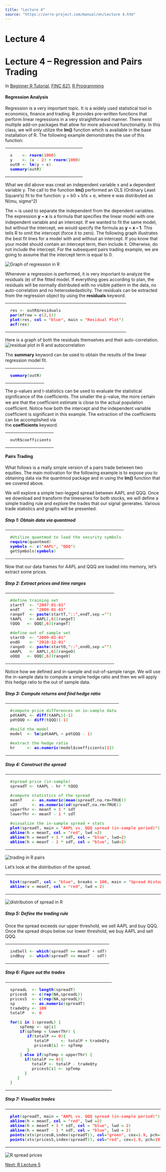```yaml
---
title: "Lecture 4"
source: "https://zorro-project.com/manual/en/Lecture 4.htm"
---
```


# Lecture 4

# Lecture 4 – Regression and Pairs Trading

In [Beginner R Tutorial](http://www.rfortraders.com/code/beginner-r-tutorial/), [FINC 621](http://www.rfortraders.com/code/finc-621/), [R Programming](http://www.rfortraders.com/code/r-programming/)

#### Regression Analysis

Regression is a very important topic. It is a widely used statistical tool in economics, ﬁnance and trading. R provides pre-written functions that perform linear regressions in a very straightforward manner. There exist multiple add-on packages that allow for more advanced functionality. In this class, we will only utilize the **lm()** function which is available in the base installation of R. The following example demonstrates the use of this function:

<table><tbody><tr id="p2541"><td class="code" id="p254code1"><pre class="rsplus" style="font-family:monospace;"> x    <span style="color: #080;">&lt;-</span> <span style="color: #0000FF; font-weight: bold;">rnorm</span><span style="color: #080;">(</span><span style="color: #ff0000;">1000</span><span style="color: #080;">)</span>
 y    <span style="color: #080;">&lt;-</span> <span style="color: #080;">(</span>x <span style="color: #080;">-</span> <span style="color: #ff0000;">2</span><span style="color: #080;">)</span> <span style="color: #080;">+</span> <span style="color: #0000FF; font-weight: bold;">rnorm</span><span style="color: #080;">(</span><span style="color: #ff0000;">1000</span><span style="color: #080;">)</span>
 outR <span style="color: #080;">&lt;-</span> <span style="color: #0000FF; font-weight: bold;">lm</span><span style="color: #080;">(</span>y ~ x<span style="color: #080;">)</span>
 <span style="color: #0000FF; font-weight: bold;">summary</span><span style="color: #080;">(</span>outR<span style="color: #080;">)</span></pre></td></tr></tbody></table>

What we did above was creat an independent variable x and a dependent variable y. The call to the function **lm()** performed an OLS (Ordinary Least Square’s) ﬁt to the function: y = b0 + b1x + e, where e was distributed as N(mu, sigma^2)

The **~** is used to separate the independent from the dependent variables. The expression **y ~ x** is a formula that speciﬁes the linear model with one independent variable and an intercept. If we wanted to ﬁt the same model, but without the intercept, we would specify the formula as **y ~ x – 1**. This tells R to omit the intercept (force it to zero). The following graph illustrates the best ﬁt lines for a model with and without an intercept. If you know that your model should contain an intercept term, then include it. Otherwise, do not include the intercept. For the subsequent pairs trading example, we are going to assume that the intercept term is equal to 0.

![Graph of regression in R](../images/regression_graph.png "regression in R graph")

Whenever a regression is performed, it is very important to analyze the residuals (e) of the ﬁtted model. If everything goes according to plan, the residuals will be normally distributed with no visible pattern in the data, no auto-correlation and no heteroskedasticity. The residuals can be extracted from the regression object by using the **residuals** keyword.

<table><tbody><tr id="p2542" class="alt-table-row"><td class="code" id="p254code2"><pre class="rsplus" style="font-family:monospace;"> res <span style="color: #080;">&lt;-</span> outR$residuals
 <span style="color: #0000FF; font-weight: bold;">par</span><span style="color: #080;">(</span>mfrow <span style="color: #080;">=</span> <span style="color: #0000FF; font-weight: bold;">c</span><span style="color: #080;">(</span><span style="color: #ff0000;">2</span>,<span style="color: #ff0000;">1</span><span style="color: #080;">)</span><span style="color: #080;">)</span>
 <span style="color: #0000FF; font-weight: bold;">plot</span><span style="color: #080;">(</span>res, <span style="color: #0000FF; font-weight: bold;">col</span> <span style="color: #080;">=</span> <span style="color: #ff0000;">"blue"</span>, main <span style="color: #080;">=</span> <span style="color: #ff0000;">"Residual Plot"</span><span style="color: #080;">)</span>
 <span style="color: #0000FF; font-weight: bold;">acf</span><span style="color: #080;">(</span>res<span style="color: #080;">)</span></pre></td></tr></tbody></table>

Here is a graph of both the residuals themselves and their auto-correlation.  
![residual plot in R and autocorrelation](../images/residuals.png "Regression residuals in R")

The **summary** keyword can be used to obtain the results of the linear regression model ﬁt.

<table><tbody><tr id="p2543"><td class="code" id="p254code3"><pre class="rsplus" style="font-family:monospace;"> <span style="color: #0000FF; font-weight: bold;">summary</span><span style="color: #080;">(</span>outR<span style="color: #080;">)</span></pre></td></tr></tbody></table>

The p-values and t-statistics can be used to evaluate the statistical signiﬁcance of the coefﬁcients. The smaller the p-value, the more certain we are that the coefﬁcient estimate is close to the actual population coefﬁcient. Notice how both the intercept and the independent variable coefﬁcient is signiﬁcant in this example. The extraction of the coefﬁcients can be accomplished via  
the **coefficients** keyword.

<table><tbody><tr id="p2544" class="alt-table-row"><td class="code" id="p254code4"><pre class="rsplus" style="font-family:monospace;"> outR$coefficients</pre></td></tr></tbody></table>

#### Pairs Trading

What follows is a really simple version of a pairs trade between two equities. The main motivation for the following example is to expose you to obtaining data via the quantmod package and in using the **lm()** function that we covered above.

We will explore a simple two-legged spread between AAPL and QQQ. Once we download and transform the timeseries for both stocks, we will define a simple trading rule and explore the trades that our signal generates. Various trade statistics and graphs will be presented.

##### Step 1: Obtain data via quantmod

<table><tbody><tr id="p2545"><td class="code" id="p254code5"><pre class="rsplus" style="font-family:monospace;"> <span style="color: #228B22;">#Utilize quantmod to load the security symbols</span>
 <span style="color: #0000FF; font-weight: bold;">require</span><span style="color: #080;">(</span>quantmod<span style="color: #080;">)</span>
 <span style="color: #0000FF; font-weight: bold;">symbols</span> <span style="color: #080;">&lt;-</span> <span style="color: #0000FF; font-weight: bold;">c</span><span style="color: #080;">(</span><span style="color: #ff0000;">"AAPL"</span>, <span style="color: #ff0000;">"QQQ"</span><span style="color: #080;">)</span>
 getSymbols<span style="color: #080;">(</span><span style="color: #0000FF; font-weight: bold;">symbols</span><span style="color: #080;">)</span></pre></td></tr></tbody></table>

Now that our data frames for AAPL and QQQ are loaded into memory, let’s extract some prices.

##### Step 2: Extract prices and time ranges

<table><tbody><tr id="p2546" class="alt-table-row"><td class="code" id="p254code6"><pre class="rsplus" style="font-family:monospace;"> <span style="color: #228B22;">#define training set</span>
 startT  <span style="color: #080;">&lt;-</span> <span style="color: #ff0000;">"2007-01-01"</span>
 endT    <span style="color: #080;">&lt;-</span> <span style="color: #ff0000;">"2009-01-01"</span>
 rangeT  <span style="color: #080;">&lt;-</span> <span style="color: #0000FF; font-weight: bold;">paste</span><span style="color: #080;">(</span>startT,<span style="color: #ff0000;">"::"</span>,endT,sep <span style="color: #080;">=</span><span style="color: #ff0000;">""</span><span style="color: #080;">)</span>
 tAAPL   <span style="color: #080;">&lt;-</span> AAPL<span style="color: #080;">[</span>,<span style="color: #ff0000;">6</span><span style="color: #080;">]</span><span style="color: #080;">[</span>rangeT<span style="color: #080;">]</span>
 tQQQ   <span style="color: #080;">&lt;-</span> QQQ<span style="color: #080;">[</span>,<span style="color: #ff0000;">6</span><span style="color: #080;">]</span><span style="color: #080;">[</span>rangeT<span style="color: #080;">]</span>
&nbsp;
 <span style="color: #228B22;">#define out of sample set</span>
 startO  <span style="color: #080;">&lt;-</span> <span style="color: #ff0000;">"2009-02-01"</span>
 endO    <span style="color: #080;">&lt;-</span> <span style="color: #ff0000;">"2010-12-01"</span>
 rangeO  <span style="color: #080;">&lt;-</span> <span style="color: #0000FF; font-weight: bold;">paste</span><span style="color: #080;">(</span>startO,<span style="color: #ff0000;">"::"</span>,endO,sep <span style="color: #080;">=</span><span style="color: #ff0000;">""</span><span style="color: #080;">)</span>
 oAAPL   <span style="color: #080;">&lt;-</span> AAPL<span style="color: #080;">[</span>,<span style="color: #ff0000;">6</span><span style="color: #080;">]</span><span style="color: #080;">[</span>rangeO<span style="color: #080;">]</span>
 oQQQ   <span style="color: #080;">&lt;-</span> QQQ<span style="color: #080;">[</span>,<span style="color: #ff0000;">6</span><span style="color: #080;">]</span><span style="color: #080;">[</span>rangeO<span style="color: #080;">]</span></pre></td></tr></tbody></table>

Notice how we defined and in-sample and out-of-sample range. We will use the in-sample data to compute a simple hedge ratio and then we will apply this hedge ratio to the out of sample data.

##### Step 3: Compute returns and find hedge ratio

<table><tbody><tr id="p2547"><td class="code" id="p254code7"><pre class="rsplus" style="font-family:monospace;"> <span style="color: #228B22;">#compute price differences on in-sample data</span>
 pdtAAPL <span style="color: #080;">&lt;-</span> <span style="color: #0000FF; font-weight: bold;">diff</span><span style="color: #080;">(</span>tAAPL<span style="color: #080;">)</span><span style="color: #080;">[</span><span style="color: #080;">-</span><span style="color: #ff0000;">1</span><span style="color: #080;">]</span>
 pdtQQQ <span style="color: #080;">&lt;-</span> <span style="color: #0000FF; font-weight: bold;">diff</span><span style="color: #080;">(</span>tQQQ<span style="color: #080;">)</span><span style="color: #080;">[</span><span style="color: #080;">-</span><span style="color: #ff0000;">1</span><span style="color: #080;">]</span>
&nbsp;
 <span style="color: #228B22;">#build the model</span>
 model  <span style="color: #080;">&lt;-</span> <span style="color: #0000FF; font-weight: bold;">lm</span><span style="color: #080;">(</span>pdtAAPL ~ pdtQQQ <span style="color: #080;">-</span> <span style="color: #ff0000;">1</span><span style="color: #080;">)</span>
&nbsp;
 <span style="color: #228B22;">#extract the hedge ratio</span>
 hr     <span style="color: #080;">&lt;-</span> <span style="color: #0000FF; font-weight: bold;">as.<span style="">numeric</span></span><span style="color: #080;">(</span>model$coefficients<span style="color: #080;">[</span><span style="color: #ff0000;">1</span><span style="color: #080;">]</span><span style="color: #080;">)</span></pre></td></tr></tbody></table>

##### Step 4: Construct the spread

<table><tbody><tr id="p2548" class="alt-table-row"><td class="code" id="p254code8"><pre class="rsplus" style="font-family:monospace;"> <span style="color: #228B22;">#spread price (in-sample)</span>
 spreadT <span style="color: #080;">&lt;-</span> tAAPL <span style="color: #080;">-</span> hr <span style="color: #080;">*</span> tQQQ
&nbsp;
 <span style="color: #228B22;">#compute statistics of the spread</span>
 meanT    <span style="color: #080;">&lt;-</span> <span style="color: #0000FF; font-weight: bold;">as.<span style="">numeric</span></span><span style="color: #080;">(</span><span style="color: #0000FF; font-weight: bold;">mean</span><span style="color: #080;">(</span>spreadT,na.<span style="">rm</span><span style="color: #080;">=</span>TRUE<span style="color: #080;">)</span><span style="color: #080;">)</span>
 sdT      <span style="color: #080;">&lt;-</span> <span style="color: #0000FF; font-weight: bold;">as.<span style="">numeric</span></span><span style="color: #080;">(</span><span style="color: #0000FF; font-weight: bold;">sd</span><span style="color: #080;">(</span>spreadT,na.<span style="">rm</span><span style="color: #080;">=</span>TRUE<span style="color: #080;">)</span><span style="color: #080;">)</span>
 upperThr <span style="color: #080;">&lt;-</span> meanT <span style="color: #080;">+</span> <span style="color: #ff0000;">1</span> <span style="color: #080;">*</span> sdT
 lowerThr <span style="color: #080;">&lt;-</span> meanT <span style="color: #080;">-</span> <span style="color: #ff0000;">1</span> <span style="color: #080;">*</span> sdT
&nbsp;
 <span style="color: #228B22;">#visualize the in-sample spread + stats</span>
 <span style="color: #0000FF; font-weight: bold;">plot</span><span style="color: #080;">(</span>spreadT, main <span style="color: #080;">=</span> <span style="color: #ff0000;">"AAPL vs. QQQ spread (in-sample period)"</span><span style="color: #080;">)</span>
 <span style="color: #0000FF; font-weight: bold;">abline</span><span style="color: #080;">(</span>h <span style="color: #080;">=</span> meanT, <span style="color: #0000FF; font-weight: bold;">col</span> <span style="color: #080;">=</span> <span style="color: #ff0000;">"red"</span>, lwd <span style="color: #080;">=</span><span style="color: #ff0000;">2</span><span style="color: #080;">)</span>
 <span style="color: #0000FF; font-weight: bold;">abline</span><span style="color: #080;">(</span>h <span style="color: #080;">=</span> meanT <span style="color: #080;">+</span> <span style="color: #ff0000;">1</span> <span style="color: #080;">*</span> sdT, <span style="color: #0000FF; font-weight: bold;">col</span> <span style="color: #080;">=</span> <span style="color: #ff0000;">"blue"</span>, lwd<span style="color: #080;">=</span><span style="color: #ff0000;">2</span><span style="color: #080;">)</span>
 <span style="color: #0000FF; font-weight: bold;">abline</span><span style="color: #080;">(</span>h <span style="color: #080;">=</span> meanT <span style="color: #080;">-</span> <span style="color: #ff0000;">1</span> <span style="color: #080;">*</span> sdT, <span style="color: #0000FF; font-weight: bold;">col</span> <span style="color: #080;">=</span> <span style="color: #ff0000;">"blue"</span>, lwd<span style="color: #080;">=</span><span style="color: #ff0000;">2</span><span style="color: #080;">)</span></pre></td></tr></tbody></table>

![trading in R pairs](../images/pairs_trade.png "pairs trading in R")

Let’s look at the distribution of the spread.

<table><tbody><tr id="p2549"><td class="code" id="p254code9"><pre class="rsplus" style="font-family:monospace;"> <span style="color: #0000FF; font-weight: bold;">hist</span><span style="color: #080;">(</span>spreadT, <span style="color: #0000FF; font-weight: bold;">col</span> <span style="color: #080;">=</span> <span style="color: #ff0000;">"blue"</span>, breaks <span style="color: #080;">=</span> <span style="color: #ff0000;">100</span>, main <span style="color: #080;">=</span> <span style="color: #ff0000;">"Spread Histogram (AAPL vs. QQQ)"</span><span style="color: #080;">)</span>
 <span style="color: #0000FF; font-weight: bold;">abline</span><span style="color: #080;">(</span>v <span style="color: #080;">=</span> meanT, <span style="color: #0000FF; font-weight: bold;">col</span> <span style="color: #080;">=</span> <span style="color: #ff0000;">"red"</span>, lwd <span style="color: #080;">=</span> <span style="color: #ff0000;">2</span><span style="color: #080;">)</span></pre></td></tr></tbody></table>

![distribution of spread in R](../images/spread_histogram.png "spread distribution in R")

##### Step 5: Define the trading rule

Once the spread exceeds our upper threshold, we sell AAPL and buy QQQ. Once the spread drops below our lower threshold, we buy AAPL and sell QQQ.

<table><tbody><tr id="p25410" class="alt-table-row"><td class="code" id="p254code10"><pre class="rsplus" style="font-family:monospace;"> indSell <span style="color: #080;">&lt;-</span> <span style="color: #0000FF; font-weight: bold;">which</span><span style="color: #080;">(</span>spreadT <span style="color: #080;">&gt;=</span> meanT <span style="color: #080;">+</span> sdT<span style="color: #080;">)</span>
 indBuy  <span style="color: #080;">&lt;-</span> <span style="color: #0000FF; font-weight: bold;">which</span><span style="color: #080;">(</span>spreadT <span style="color: #080;">&lt;=</span> meanT <span style="color: #080;">-</span> sdT<span style="color: #080;">)</span></pre></td></tr></tbody></table>

##### Step 6: Figure out the trades

<table><tbody><tr id="p25411"><td class="code" id="p254code11"><pre class="rsplus" style="font-family:monospace;"> spreadL  <span style="color: #080;">&lt;-</span> <span style="color: #0000FF; font-weight: bold;">length</span><span style="color: #080;">(</span>spreadT<span style="color: #080;">)</span>
 pricesB  <span style="color: #080;">&lt;-</span> <span style="color: #0000FF; font-weight: bold;">c</span><span style="color: #080;">(</span><span style="color: #0000FF; font-weight: bold;">rep</span><span style="color: #080;">(</span>NA,spreadL<span style="color: #080;">)</span><span style="color: #080;">)</span>
 pricesS  <span style="color: #080;">&lt;-</span> <span style="color: #0000FF; font-weight: bold;">c</span><span style="color: #080;">(</span><span style="color: #0000FF; font-weight: bold;">rep</span><span style="color: #080;">(</span>NA,spreadL<span style="color: #080;">)</span><span style="color: #080;">)</span>
 sp       <span style="color: #080;">&lt;-</span> <span style="color: #0000FF; font-weight: bold;">as.<span style="">numeric</span></span><span style="color: #080;">(</span>spreadT<span style="color: #080;">)</span>
 tradeQty <span style="color: #080;">&lt;-</span> <span style="color: #ff0000;">100</span>
 totalP   <span style="color: #080;">&lt;-</span> <span style="color: #ff0000;">0</span>
&nbsp;
 <span style="color: #0000FF; font-weight: bold;">for</span><span style="color: #080;">(</span>i <span style="color: #0000FF; font-weight: bold;">in</span> <span style="color: #ff0000;">1</span><span style="color: #080;">:</span>spreadL<span style="color: #080;">)</span> <span style="color: #080;">{</span>
     spTemp <span style="color: #080;">&lt;-</span> sp<span style="color: #080;">[</span>i<span style="color: #080;">]</span>
     <span style="color: #0000FF; font-weight: bold;">if</span><span style="color: #080;">(</span>spTemp <span style="color: #080;">&lt;</span> lowerThr<span style="color: #080;">)</span> <span style="color: #080;">{</span>
        <span style="color: #0000FF; font-weight: bold;">if</span><span style="color: #080;">(</span>totalP <span style="color: #080;">&lt;=</span> <span style="color: #ff0000;">0</span><span style="color: #080;">)</span><span style="color: #080;">{</span>
           totalP     <span style="color: #080;">&lt;-</span> totalP <span style="color: #080;">+</span> tradeQty
           pricesB<span style="color: #080;">[</span>i<span style="color: #080;">]</span> <span style="color: #080;">&lt;-</span> spTemp
        <span style="color: #080;">}</span>
     <span style="color: #080;">}</span> <span style="color: #0000FF; font-weight: bold;">else</span> <span style="color: #0000FF; font-weight: bold;">if</span><span style="color: #080;">(</span>spTemp <span style="color: #080;">&gt;</span> upperThr<span style="color: #080;">)</span> <span style="color: #080;">{</span>
       <span style="color: #0000FF; font-weight: bold;">if</span><span style="color: #080;">(</span>totalP <span style="color: #080;">&gt;=</span> <span style="color: #ff0000;">0</span><span style="color: #080;">)</span><span style="color: #080;">{</span>
          totalP <span style="color: #080;">&lt;-</span> totalP <span style="color: #080;">-</span> tradeQty
          pricesS<span style="color: #080;">[</span>i<span style="color: #080;">]</span> <span style="color: #080;">&lt;-</span> spTemp
       <span style="color: #080;">}</span>
    <span style="color: #080;">}</span>
 <span style="color: #080;">}</span></pre></td></tr></tbody></table>

##### Step 7: Visualize trades

<table><tbody><tr id="p25412" class="alt-table-row"><td class="code" id="p254code12"><pre class="rsplus" style="font-family:monospace;"> <span style="color: #0000FF; font-weight: bold;">plot</span><span style="color: #080;">(</span>spreadT, main <span style="color: #080;">=</span> <span style="color: #ff0000;">"AAPL vs. QQQ spread (in-sample period)"</span><span style="color: #080;">)</span>
 <span style="color: #0000FF; font-weight: bold;">abline</span><span style="color: #080;">(</span>h <span style="color: #080;">=</span> meanT, <span style="color: #0000FF; font-weight: bold;">col</span> <span style="color: #080;">=</span> <span style="color: #ff0000;">"red"</span>, lwd <span style="color: #080;">=</span><span style="color: #ff0000;">2</span><span style="color: #080;">)</span>
 <span style="color: #0000FF; font-weight: bold;">abline</span><span style="color: #080;">(</span>h <span style="color: #080;">=</span> meanT <span style="color: #080;">+</span> <span style="color: #ff0000;">1</span> <span style="color: #080;">*</span> sdT, <span style="color: #0000FF; font-weight: bold;">col</span> <span style="color: #080;">=</span> <span style="color: #ff0000;">"blue"</span>, lwd <span style="color: #080;">=</span> <span style="color: #ff0000;">2</span><span style="color: #080;">)</span>
 <span style="color: #0000FF; font-weight: bold;">abline</span><span style="color: #080;">(</span>h <span style="color: #080;">=</span> meanT <span style="color: #080;">-</span> <span style="color: #ff0000;">1</span> <span style="color: #080;">*</span> sdT, <span style="color: #0000FF; font-weight: bold;">col</span> <span style="color: #080;">=</span> <span style="color: #ff0000;">"blue"</span>, lwd <span style="color: #080;">=</span> <span style="color: #ff0000;">2</span><span style="color: #080;">)</span>
 <span style="color: #0000FF; font-weight: bold;">points</span><span style="color: #080;">(</span>xts<span style="color: #080;">(</span>pricesB,index<span style="color: #080;">(</span>spreadT<span style="color: #080;">)</span><span style="color: #080;">)</span>, <span style="color: #0000FF; font-weight: bold;">col</span><span style="color: #080;">=</span><span style="color: #ff0000;">"green"</span>, cex<span style="color: #080;">=</span><span style="color: #ff0000;">1.9</span>, pch<span style="color: #080;">=</span><span style="color: #ff0000;">19</span><span style="color: #080;">)</span>
 <span style="color: #0000FF; font-weight: bold;">points</span><span style="color: #080;">(</span>xts<span style="color: #080;">(</span>pricesS,index<span style="color: #080;">(</span>spreadT<span style="color: #080;">)</span><span style="color: #080;">)</span>, <span style="color: #0000FF; font-weight: bold;">col</span><span style="color: #080;">=</span><span style="color: #ff0000;">"red"</span>, cex<span style="color: #080;">=</span><span style="color: #ff0000;">1.9</span>, pch<span style="color: #080;">=</span><span style="color: #ff0000;">19</span><span style="color: #080;">)</span></pre></td></tr></tbody></table>

![R spread prices](../images/spread_prices.png "spread prices in R")

[Next: R Lecture 5](042_Lecture_5.md)